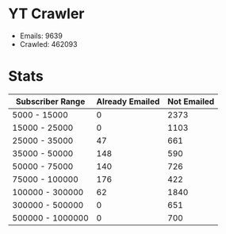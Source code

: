 # YT Crawler
- Emails: 9639
- Crawled: 462093

# Stats
| Subscriber Range  | Already Emailed | Not Emailed |
|-------|-------|-------|
| 5000 - 15000 | 0 | 2373 |
| 15000 - 25000 | 0 | 1103 |
| 25000 - 35000 | 47 | 661 |
| 35000 - 50000 | 148 | 590 |
| 50000 - 75000 | 140 | 726 |
| 75000 - 100000 | 176 | 422 |
| 100000 - 300000 | 62 | 1840 |
| 300000 - 500000 | 0 | 651 |
| 500000 - 1000000 | 0 | 700 |
